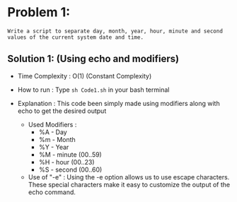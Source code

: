 # Problem 1:
`Write a script to separate day, month, year, hour, minute and second values of the current system date and time.`

## Solution 1: (Using echo and modifiers)
* Time Complexity : O(1) (Constant Complexity)

* How to run : Type `sh Code1.sh` in your bash terminal

* Explanation :
This code been simply made using modifiers along with echo to get the desired output
    * Used Modifiers : 
        *  %A - Day
        *  %m - Month
        *  %Y - Year 
        *  %M - minute (00..59)
        *  %H - hour (00..23)
        *  %S - second (00..60)
    * Use of "-e" : Using the -e option allows us to use escape characters. These special characters make it easy to customize the output of the echo command.
